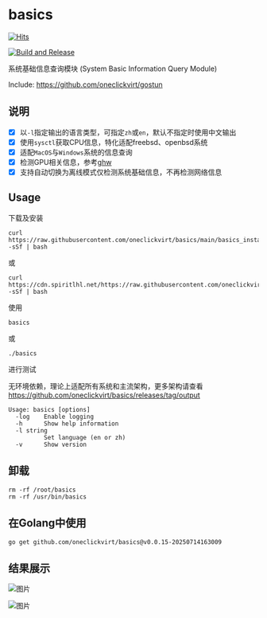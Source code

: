 # basics

[![Hits](https://hits.spiritlhl.net/basics.svg?action=hit&title=Hits&title_bg=%23555555&count_bg=%230eecf8&edge_flat=false)](https://hits.spiritlhl.net)

[![Build and Release](https://github.com/oneclickvirt/basics/actions/workflows/main.yaml/badge.svg)](https://github.com/oneclickvirt/basics/actions/workflows/main.yaml)

系统基础信息查询模块 (System Basic Information Query Module)

Include: https://github.com/oneclickvirt/gostun

## 说明

- [x] 以```-l```指定输出的语言类型，可指定```zh```或```en```，默认不指定时使用中文输出
- [x] 使用```sysctl```获取CPU信息，特化适配freebsd、openbsd系统
- [x] 适配```MacOS```与```Windows```系统的信息查询
- [x] 检测GPU相关信息，参考[ghw](https://github.com/jaypipes/ghw)
- [x] 支持自动切换为离线模式仅检测系统基础信息，不再检测网络信息

## Usage

下载及安装

```
curl https://raw.githubusercontent.com/oneclickvirt/basics/main/basics_install.sh -sSf | bash
```

或

```
curl https://cdn.spiritlhl.net/https://raw.githubusercontent.com/oneclickvirt/basics/main/basics_install.sh -sSf | bash
```

使用

```
basics
```

或

```
./basics
```

进行测试

无环境依赖，理论上适配所有系统和主流架构，更多架构请查看 https://github.com/oneclickvirt/basics/releases/tag/output

```
Usage: basics [options]
  -log    Enable logging
  -h      Show help information
  -l string
          Set language (en or zh)
  -v      Show version
```

## 卸载

```
rm -rf /root/basics
rm -rf /usr/bin/basics
```

## 在Golang中使用

```
go get github.com/oneclickvirt/basics@v0.0.15-20250714163009
```

## 结果展示

![图片](https://github.com/user-attachments/assets/8c241b8a-4403-49a7-a17a-dbddf8783033)

![图片](https://github.com/user-attachments/assets/624d2aaa-ba1c-4bec-a6db-9701c0196c6f)
